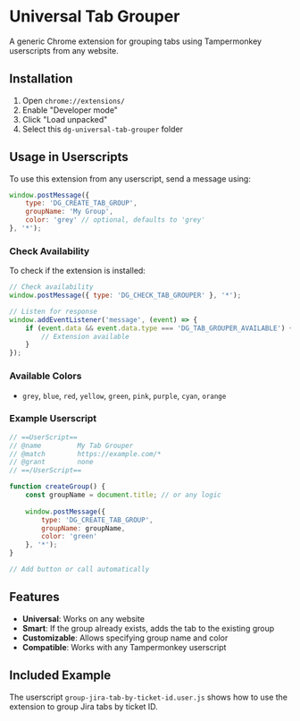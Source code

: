 # Universal Tab Grouper

A generic Chrome extension for grouping tabs using Tampermonkey userscripts from any website.

## Installation

1. Open `chrome://extensions/`
2. Enable "Developer mode"
3. Click "Load unpacked"
4. Select this `dg-universal-tab-grouper` folder

## Usage in Userscripts

To use this extension from any userscript, send a message using:

```javascript
window.postMessage({
    type: 'DG_CREATE_TAB_GROUP',
    groupName: 'My Group',
    color: 'grey' // optional, defaults to 'grey'
}, '*');
```

### Check Availability

To check if the extension is installed:

```javascript
// Check availability
window.postMessage({ type: 'DG_CHECK_TAB_GROUPER' }, '*');

// Listen for response
window.addEventListener('message', (event) => {
    if (event.data && event.data.type === 'DG_TAB_GROUPER_AVAILABLE') {
        // Extension available
    }
});
```

### Available Colors
- `grey`, `blue`, `red`, `yellow`, `green`, `pink`, `purple`, `cyan`, `orange`

### Example Userscript

```javascript
// ==UserScript==
// @name         My Tab Grouper
// @match        https://example.com/*
// @grant        none
// ==/UserScript==

function createGroup() {
    const groupName = document.title; // or any logic
    
    window.postMessage({
        type: 'DG_CREATE_TAB_GROUP',
        groupName: groupName,
        color: 'green'
    }, '*');
}

// Add button or call automatically
```

## Features

- **Universal**: Works on any website
- **Smart**: If the group already exists, adds the tab to the existing group
- **Customizable**: Allows specifying group name and color
- **Compatible**: Works with any Tampermonkey userscript

## Included Example

The userscript `group-jira-tab-by-ticket-id.user.js` shows how to use the extension to group Jira tabs by ticket ID.

